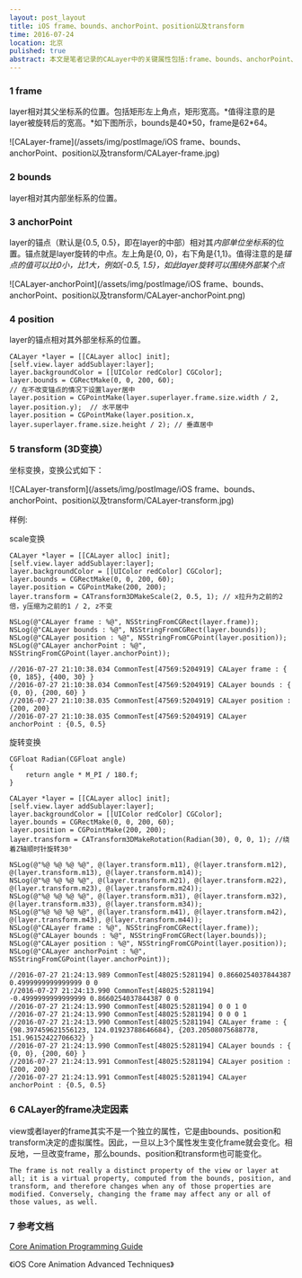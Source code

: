 ```yaml
---
layout: post_layout
title: iOS frame、bounds、anchorPoint、position以及transform
time: 2016-07-24
location: 北京
pulished: true
abstract: 本文是笔者记录的CALayer中的关键属性包括:frame、bounds、anchorPoint、position、transform。
---
```


### 1 frame

layer相对其父坐标系的位置。包括矩形左上角点，矩形宽高。*值得注意的是layer被旋转后的宽高。*如下图所示，bounds是40\*50，frame是62\*64。

![CALayer-frame](/assets/img/postImage/iOS frame、bounds、anchorPoint、position以及transform/CALayer-frame.jpg)

### 2 bounds

layer相对其内部坐标系的位置。

### 3 anchorPoint

layer的锚点（默认是{0.5, 0.5}，即在layer的中部）相对其*内部单位坐标系*的位置。锚点就是layer旋转的中点。左上角是{0, 0}，右下角是{1,1}。值得注意的是*锚点的值可以比0小，比1大，例如{-0.5, 1.5}，如此layer旋转可以围绕外部某个点*

![CALayer-anchorPoint](/assets/img/postImage/iOS frame、bounds、anchorPoint、position以及transform/CALayer-anchorPoint.png)

### 4 position

layer的锚点相对其外部坐标系的位置。

```objc
CALayer *layer = [[CALayer alloc] init];
[self.view.layer addSublayer:layer];
layer.backgroundColor = [[UIColor redColor] CGColor];
layer.bounds = CGRectMake(0, 0, 200, 60);
// 在不改变锚点的情况下设置layer居中
layer.position = CGPointMake(layer.superlayer.frame.size.width / 2, layer.position.y);  // 水平居中
layer.position = CGPointMake(layer.position.x, layer.superlayer.frame.size.height / 2); // 垂直居中
```

### 5 transform (3D变换）

坐标变换，变换公式如下：

![CALayer-transform](/assets/img/postImage/iOS frame、bounds、anchorPoint、position以及transform/CALayer-transform.jpg)

样例:

scale变换

```objc
CALayer *layer = [[CALayer alloc] init];
[self.view.layer addSublayer:layer];
layer.backgroundColor = [[UIColor redColor] CGColor];
layer.bounds = CGRectMake(0, 0, 200, 60);
layer.position = CGPointMake(200, 200);
layer.transform = CATransform3DMakeScale(2, 0.5, 1); // x拉升为之前的2倍，y压缩为之前的1 / 2, z不变

NSLog(@"CALayer frame : %@", NSStringFromCGRect(layer.frame));
NSLog(@"CALayer bounds : %@", NSStringFromCGRect(layer.bounds));
NSLog(@"CALayer position : %@", NSStringFromCGPoint(layer.position));
NSLog(@"CALayer anchorPoint : %@", NSStringFromCGPoint(layer.anchorPoint));

//2016-07-27 21:10:38.034 CommonTest[47569:5204919] CALayer frame : { {0, 185}, {400, 30} }
//2016-07-27 21:10:38.034 CommonTest[47569:5204919] CALayer bounds : { {0, 0}, {200, 60} }
//2016-07-27 21:10:38.035 CommonTest[47569:5204919] CALayer position : {200, 200}
//2016-07-27 21:10:38.035 CommonTest[47569:5204919] CALayer anchorPoint : {0.5, 0.5}
```

旋转变换

```objc
CGFloat Radian(CGFloat angle)
{
    return angle * M_PI / 180.f;
}

CALayer *layer = [[CALayer alloc] init];
[self.view.layer addSublayer:layer];
layer.backgroundColor = [[UIColor redColor] CGColor];
layer.bounds = CGRectMake(0, 0, 200, 60);
layer.position = CGPointMake(200, 200);
layer.transform = CATransform3DMakeRotation(Radian(30), 0, 0, 1); //绕着Z轴顺时针旋转30°

NSLog(@"%@ %@ %@ %@", @(layer.transform.m11), @(layer.transform.m12), @(layer.transform.m13), @(layer.transform.m14));
NSLog(@"%@ %@ %@ %@", @(layer.transform.m21), @(layer.transform.m22), @(layer.transform.m23), @(layer.transform.m24));
NSLog(@"%@ %@ %@ %@", @(layer.transform.m31), @(layer.transform.m32), @(layer.transform.m33), @(layer.transform.m34));
NSLog(@"%@ %@ %@ %@", @(layer.transform.m41), @(layer.transform.m42), @(layer.transform.m43), @(layer.transform.m44));
NSLog(@"CALayer frame : %@", NSStringFromCGRect(layer.frame));
NSLog(@"CALayer bounds : %@", NSStringFromCGRect(layer.bounds));
NSLog(@"CALayer position : %@", NSStringFromCGPoint(layer.position));
NSLog(@"CALayer anchorPoint : %@", NSStringFromCGPoint(layer.anchorPoint));

//2016-07-27 21:24:13.989 CommonTest[48025:5281194] 0.8660254037844387 0.4999999999999999 0 0
//2016-07-27 21:24:13.990 CommonTest[48025:5281194] -0.4999999999999999 0.8660254037844387 0 0
//2016-07-27 21:24:13.990 CommonTest[48025:5281194] 0 0 1 0
//2016-07-27 21:24:13.990 CommonTest[48025:5281194] 0 0 0 1
//2016-07-27 21:24:13.990 CommonTest[48025:5281194] CALayer frame : { {98.397459621556123, 124.01923788646684}, {203.20508075688778, 151.96152422706632} }
//2016-07-27 21:24:13.990 CommonTest[48025:5281194] CALayer bounds : { {0, 0}, {200, 60} }
//2016-07-27 21:24:13.991 CommonTest[48025:5281194] CALayer position : {200, 200}
//2016-07-27 21:24:13.991 CommonTest[48025:5281194] CALayer anchorPoint : {0.5, 0.5}
```

### 6 CALayer的frame决定因素
view或者layer的frame其实不是一个独立的属性，它是由bounds、position和transform决定的虚拟属性。因此，一旦以上3个属性发生变化frame就会变化。相反地，一旦改变frame，那么bounds、position和transform也可能变化。

	The frame is not really a distinct property of the view or layer at all; it is a virtual property, computed from the bounds, position, and transform, and therefore changes when any of those properties are modified. Conversely, changing the frame may affect any or all of those values, as well.

### 7 参考文档

[Core Animation Programming Guide](https://developer.apple.com/library/ios/documentation/Cocoa/Conceptual/CoreAnimation_guide/Introduction/Introduction.html#//apple_ref/doc/uid/TP40004514-CH1-SW1)

《iOS Core Animation Advanced Techniques》



